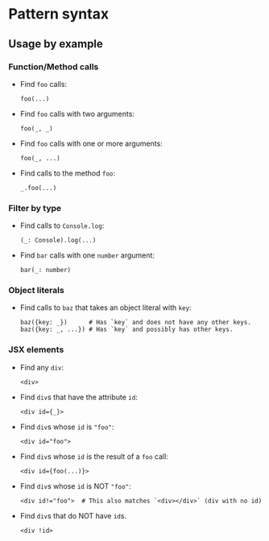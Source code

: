 # Pattern syntax

## Usage by example

### Function/Method calls

- Find `foo` calls:

  ```
  foo(...)
  ```

- Find `foo` calls with two arguments:

  ```
  foo(_, _)
  ```

- Find `foo` calls with one or more arguments:

  ```
  foo(_, ...)
  ```

- Find calls to the method `foo`:

  ```
  _.foo(...)
  ```

### Filter by type

- Find calls to `Console.log`:

  ```
  (_: Console).log(...)
  ```

- Find `bar` calls with one `number` argument:

  ```
  bar(_: number)
  ```

### Object literals

- Find calls to `baz` that takes an object literal with `key`:

  ```
  baz({key: _})      # Has `key` and does not have any other keys.
  baz({key: _, ...}) # Has `key` and possibly has other keys.
  ```

### JSX elements

- Find any `div`:

  ```
  <div>
  ```

- Find `div`s that have the attribute `id`:

  ```
  <div id={_}>
  ```

- Find `div`s whose `id` is `"foo"`:

  ```
  <div id="foo">
  ```

- Find `div`s whose `id` is the result of a `foo` call:

  ```
  <div id={foo(...)}>
  ```

- Find `div`s whose `id` is NOT `"foo"`:

  ```
  <div id!="foo">  # This also matches `<div></div>` (div with no id)
  ```

- Find `div`s that do NOT have `id`s.

  ```
  <div !id>
  ```
